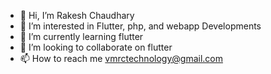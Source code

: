 - 👋 Hi, I’m Rakesh Chaudhary
- 👀 I’m interested in Flutter, php, and webapp Developments 
- 🌱 I’m currently learning flutter
- 💞️ I’m looking to collaborate on flutter
- 📫 How to reach me vmrctechnology@gmail.com

<!---
vmrctechnology/vmrctechnology is a ✨ special ✨ repository because its `README.md` (this file) appears on your GitHub profile.
You can click the Preview link to take a look at your changes.
--->
